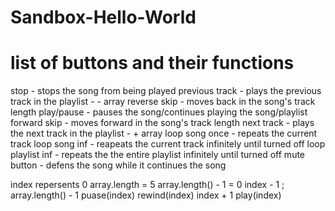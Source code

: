 # Sandbox-Hello-World

# list of buttons and their functions
  stop - stops the song from being played 
  previous track - plays the previous track in the playlist - - array
  reverse skip - moves back in the song's track length
  play/pause - pauses the song/continues playing the song/playlist
  forward skip - moves forward in the song's track length
  next track - plays the next track in the playlist - + array
  loop song once - repeats the current track
  loop song inf - reapeats the current track infinitely until turned off
  loop playlist inf - repeats the the entire playlist infinitely until turned off
  mute button - defens the song while it continues the song


index repersents 0
array.length = 5
array.length() - 1 = 0
index - 1 ; array.length() - 1
puase(index)
rewind(index)
index + 1
play(index)
